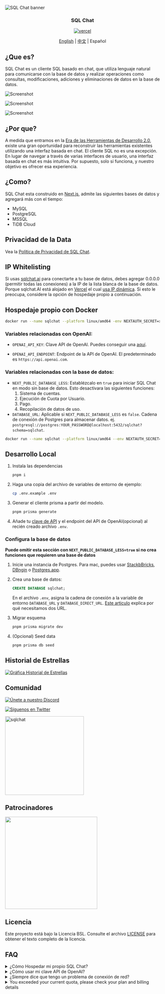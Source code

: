 ![SQL Chat banner](https://raw.githubusercontent.com/sqlchat/sqlchat/main/public/banner.webp)

<div align="center">
  <h3>SQL Chat</h3>
  <a href="https://vercel.com/new/clone?repository-url=https%3A%2F%2Fgithub.com%2Fsqlchat%2Fsqlchat&env=OPENAI_API_KEY">
    <img src="https://img.shields.io/badge/deploy%20on-Vercel-brightgreen.svg?style=for-the-badge&logo=vercel" alt="vercel">
  </a>
  <p><a href="README.md">English</a> | <a href="README.zh-CN.md">中文</a> | Español</p>
</div>

## ¿Que es?

SQL Chat es un cliente SQL basado en chat, que utiliza lenguaje natural para comunicarse con la base de datos y realizar operaciones como consultas, modificaciones, adiciones y eliminaciones de datos en la base de datos.

![Screenshot](https://raw.githubusercontent.com/sqlchat/sqlchat/main/public/screenshot1.webp)

![Screenshot](https://raw.githubusercontent.com/sqlchat/sqlchat/main/public/screenshot2.webp)

![Screenshot](https://raw.githubusercontent.com/sqlchat/sqlchat/main/public/screenshot3.webp)

## ¿Por que?

A medida que entramos en la [Era de las Herramientas de Desarrollo 2.0](https://www.sequoiacap.com/article/ai-powered-developer-tools/),
existe una gran oportunidad para reconstruir las herramientas existentes utilizando una interfaz basada en chat. El cliente SQL
no es una excepción. En lugar de navegar a través de varias interfaces de usuario, una interfaz basada en chat es
más intuitiva. Por supuesto, solo si funciona, y nuestro objetivo es ofrecer esa experiencia.

## ¿Como?

SQL Chat esta construido en [Next.js](https://nextjs.org/), admite las siguientes bases de datos y agregará más con el tiempo:

- MySQL
- PostgreSQL
- MSSQL
- TiDB Cloud

## Privacidad de la Data

Vea la [Política de Privacidad de SQL Chat](https://sqlchat.ai/privacy).

## IP Whitelisting

Si usas [sqlchat.ai](https://sqlchat.ai) para conectarte a tu base de datos, debes agregar 0.0.0.0 (permitir todas las conexiones) a la IP de la lista blanca de la base de datos. Porque sqlchat.AI está alojado en
[Vercel](https://vercel.com/) el cual [usa IP dinámica](https://vercel.com/guides/how-to-allowlist-deployment-ip-address). Si esto le preocupa, considere la opción de hospedaje propio a continuación.

## Hospedaje propio con Docker

```bash
docker run --name sqlchat --platform linux/amd64 -env NEXTAUTH_SECRET=xxx -p 3000:3000 sqlchat/sqlchat
```

### Variables relacionadas con OpenAI:

- `OPENAI_API_KEY`: Clave API de OpenAI. Puedes conseguir una [aquí](https://beta.openai.com/docs/developer-quickstart/api-keys).

- `OPENAI_API_ENDPOINT`: Endpoint de la API de OpenAI. El predeterminado es `https://api.openai.com`.

### Variables relacionadas con la base de datos:

- `NEXT_PUBLIC_DATABASE_LESS`: Establézcalo en `true` para iniciar SQL Chat en modo sin base de datos. Esto
  desactivara las siguientes funciones:
  1. Sistema de cuentas.
  2. Ejecución de Cuota por Usuario.
  3. Pago.
  4. Recopilación de datos de uso.
- `DATABASE_URL`: Aplicable si `NEXT_PUBLIC_DATABASE_LESS` es `false`. Cadena de conexión de Postgres para almacenar datos. ej. `postgresql://postgres:YOUR_PASSWORD@localhost:5432/sqlchat?schema=sqlchat`.

```bash
docker run --name sqlchat --platform linux/amd64 --env NEXTAUTH_SECRET=xxx --env OPENAI_API_KEY=yyy --env OPENAI_API_ENDPOINT=zzz -p 3000:3000 sqlchat/sqlchat
```

## Desarrollo Local

1. Instala las dependencias

   ```bash
   pnpm i
   ```

1. Haga una copia del archivo de variables de entorno de ejemplo:

   ```bash
   cp .env.example .env
   ```

1. Generar el cliente prisma a partir del modelo.

   ```bash
   pnpm prisma generate
   ```

1. Añade tu [clave de API](https://platform.openai.com/account/api-keys) y el endpoint del API de OpenAI(opcional) al recién creado archivo `.env`.

### Configura la base de datos

**Puede omitir esta sección con `NEXT_PUBLIC_DATABASE_LESS=true` si no crea funciones que requieren una base de datos**

1. Inicie una instancia de Postgres. Para mac, puedes usar [StackbBricks](https://stackbricks.app/), [DBngin](https://dbngin.com/) o [Postgres.app](https://postgresapp.com/).

1. Crea una base de datos:

   ```sql
   CREATE DATABASE sqlchat;
   ```

   En el archivo `.env`, asigna la cadena de conexión a la variable de entorno `DATABASE_URL` y `DATABASE_DIRECT_URL`. [Este articulo](https://www.prisma.io/docs/data-platform/data-proxy/prisma-cli-with-data-proxy#set-a-direct-database-connection-url-in-your-prisma-schema) explica por qué necesitamos dos URL.

1. Migrar esquema

   ```bash
   pnpm prisma migrate dev
   ```

1. (Opcional) Seed data

   ```bash
   pnpm prisma db seed
   ```

## Historial de Estrellas

[![Gráfica Historial de Estrellas](https://api.star-history.com/svg?repos=sqlchat/sqlchat&type=Date)](https://star-history.com/#sqlchat/sqlchat&Date)

## Comunidad

[![Únete a nuestro Discord](https://img.shields.io/badge/%20-Hang%20out%20on%20Discord-5865F2?style=for-the-badge&logo=discord&labelColor=EEEEEE)](https://discord.gg/z6kakemDjm)

[![Síguenos en Twitter](https://img.shields.io/badge/Follow%20us%20on%20Twitter-1DA1F2?style=for-the-badge&logo=twitter&labelColor=EEEEEE)](https://twitter.com/Bytebase)

<img width="256" src="https://raw.githubusercontent.com/sqlchat/sqlchat/main/public/wechat-qrcode.webp" alt="sqlchat">

## Patrocinadores

<p>
  <a href="https://www.bytebase.com">
    <img src="https://raw.githubusercontent.com/sqlchat/sqlchat/main/public/bytebase.webp" width=300>
  </a>
</p>

## Licencia

Este proyecto está bajo la Licencia BSL. Consulte el archivo [LICENSE](LICENSE) para obtener el texto completo de la licencia.

## FAQ

<details><summary>¿Cómo Hospedar mi propio SQL Chat?</summary>
<p>

- Puede implementar SQL Chat en Vercel con un solo clic

  <a href="https://vercel.com/new/clone?repository-url=https%3A%2F%2Fgithub.com%2Fsqlchat%2Fsqlchat&env=OPENAI_API_KEY"><img src="https://img.shields.io/badge/deploy%20on-Vercel-brightgreen.svg?style=for-the-badge&logo=vercel" alt="vercel"></a>

- Puede implementar su SQL Chat con docker en segundos

  ```bash
  docker run --name sqlchat --platform linux/amd64 -p 3000:3000 sqlchat/sqlchat
  ```

</p>
</details>

<details><summary>¿Cómo usar mi clave API de OpenAI?</summary>
<p>

- Puede configurar la `OPENAI_API_KEY` como una variable de entorno.

  ```bash
  docker run --name sqlchat --platform linux/amd64 --env OPENAI_API_KEY=xxx -p 3000:3000 sqlchat/sqlchat
  ```

- Puede configurar la `OPENAI_API_KEY` en el cuadro de diálogo de la configuración.

</p>
</details>

<details><summary>¿Siempre dice que tengo un problema de conexión de red?</summary>
<p>

Asegúrese de tener una conexión de red estable que pueda acceder al endpoint de la API de OpenAI.

```bash
ping api.openai.com
```

Si no puede acceder al endpoint de la API de OpenAI, puede intentar configurar el `OPENAI_API_ENDPOINT` en la UI o como una variable de entorno.

</p>
</details>

<details><summary>You exceeded your current quota, please check your plan and billing details</summary>
<p>

![openai quota](https://raw.githubusercontent.com/sqlchat/sqlchat/main/public/error-exceed-openai-quota.webp)

Su clave OpenAI se ha quedado sin cuota. Por favor revise su [cuenta de OpenAI ](https://platform.openai.com/account/api-keys).

</p>
</details>
